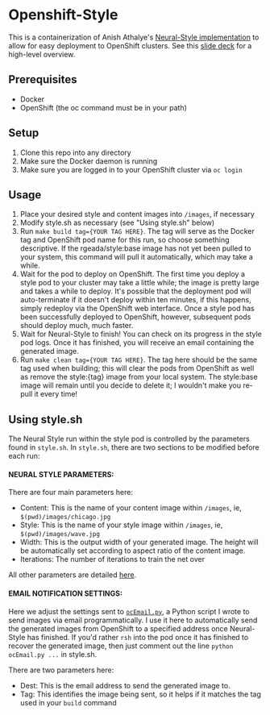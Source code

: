 # Openshift-Style

This is a containerization of Anish Athalye's [Neural-Style implementation](https://github.com/anishathalye/neural-style) to allow for easy deployment to OpenShift clusters. See this [slide deck](https://docs.google.com/a/redhat.com/presentation/d/1xvOtt2dJET_0PI4oYtB6AjsAIjrzZ9zLdQyAfwuTNlU/edit?usp=sharing) for a high-level overview.

## Prerequisites
* Docker
* OpenShift (the oc command must be in your path)

## Setup
1. Clone this repo into any directory
2. Make sure the Docker daemon is running
3. Make sure you are logged in to your OpenShift cluster via `oc login`

## Usage
1. Place your desired style and content images into `/images`, if necessary
2. Modify style.sh as necessary (see "Using style.sh" below)
3. Run `make build tag={YOUR TAG HERE}`. The tag will serve as the Docker tag and OpenShift pod name for this run, so choose something descriptive. If the rgeada/style:base image has not yet been pulled to your system, this command will pull it automatically, which may take a while.
4. Wait for the pod to deploy on OpenShift. The first time you deploy a style pod to your cluster may take a little while; the image is pretty large and takes a while to deploy. It's possible that the deployment pod will auto-terminate if it doesn't deploy within ten minutes, if this happens, simply redeploy via the OpenShift web interface. Once a style pod has been successfully deployed to OpenShift, however, subsequent pods should deploy much, much faster.
5. Wait for Neural-Style to finish! You can check on its progress in the style pod logs. Once it has finished, you will receive an email containing the generated image.
6. Run `make clean tag={YOUR TAG HERE}`. The tag here should be the same tag used when building; this will clear the pods from OpenShift as well as remove the style:{tag} image from your local system. The style:base image will remain until you decide to delete it; I wouldn't make you re-pull it every time!

## Using style.sh
The Neural Style run within the style pod is controlled by the parameters found in  `style.sh`. In `style.sh`, there are two sections to be modified before each run:

#### NEURAL STYLE PARAMETERS:
There are four main parameters here:
* Content: This is the name of your content image within `/images`, ie, `$(pwd)/images/chicago.jpg`
* Style: This is the name of your style image  within `/images`, ie, `$(pwd)/images/wave.jpg`
* Width: This is the output width of your generated image. The height will be automatically set according to aspect ratio of the content image.
* Iterations: The number of iterations to train the net over

All other parameters are detailed [here](https://github.com/anishathalye/neural-style).

#### EMAIL NOTIFICATION SETTINGS:
Here we adjust the settings sent to [`ocEmail.py`](https://github.com/RobGeada/openshift_style/blob/master/ocEmail.py), a Python script I wrote to send images via email programmatically. I use it here to automatically send the generated images from OpenShift to a specified address once Neural-Style has finished. If you'd rather `rsh` into the pod once it has finished to recover the generated image, then just comment out the line `python ocEmail.py ...` in style.sh.

There are two parameters here:
* Dest: This is the email address to send the generated image to.
* Tag: This identifies the image being sent, so it helps if it matches the tag used in your `build` command
